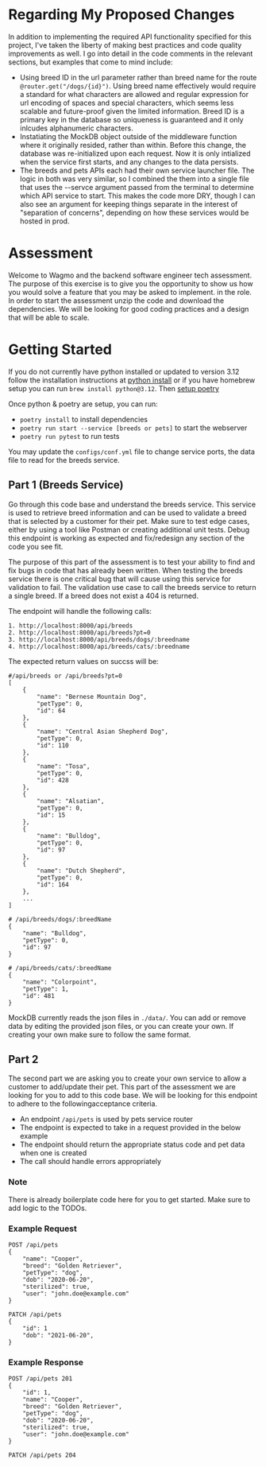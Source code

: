 # Regarding My Proposed Changes

In addition to implementing the required API functionality specified for this project, I've taken the liberty of making best practices and code quality improvements as well. I go into detail in the code comments in the relevant sections, but examples that come to mind include:

- Using breed ID in the url parameter rather than breed name for the route `@router.get("/dogs/{id}")`. Using breed name effectively would require a standard for what characters are allowed and regular expression for url encoding of spaces and special characters, which seems less scalable and future-proof given the limited information. Breed ID is a primary key in the database so uniqueness is guaranteed and it only inlcudes alphanumeric characters.
- Instatiating the MockDB object outside of the middleware function where it originally resided, rather than within. Before this change, the database was re-initialized upon each request. Now it is only intialized when the service first starts, and any changes to the data persists.
- The breeds and pets APIs each had their own service launcher file. The logic in both was very similar, so I combined the them into a single file that uses the --servce argument passed from the terminal to determine which API service to start. This makes the code more DRY, though I can also see an argument for keeping things separate in the interest of "separation of concerns", depending on how these services would be hosted in prod.

# Assessment

Welcome to Wagmo and the backend software engineer tech assessment. The purpose of this exercise is
to give you the opportunity to show us how you would solve a feature that you may be asked to implement.
in the role. In order to start the assessment unzip the code and download the dependencies. We will be
looking for good coding practices and a design that will be able to scale.

# Getting Started

If you do not currently have python installed or updated to version 3.12 follow the installation
instructions at [python install](https://www.python.org/downloads/release/python-3123/) or if you have homebrew setup you can run `brew install python@3.12`. Then [setup poetry](https://python-poetry.org/docs/)

Once python & poetry are setup, you can run:

- `poetry install` to install dependencies
- `poetry run start --service [breeds or pets]` to start the webserver
- `poetry run pytest` to run tests

You may update the `configs/conf.yml` file to change service ports, the data
file to read for the breeds service.

## Part 1 (Breeds Service)

Go through this code base and understand the breeds service. This service is used to retrieve breed
information and can be used to validate a breed that is selected by a customer for their pet. Make
sure to test edge cases, either by using a tool like Postman or creating additional unit tests.
Debug this endpoint is working as expected and fix/redesign any section of the code you see fit.

The purpose of this part of the assessment is to test your ability to find and fix bugs in code that
has already been written. When testing the breeds service there is one critical bug that will cause using
this service for validation to fail. The validation use case to call the breeds service to return a single breed.
If a breed does not exist a 404 is returned.

The endpoint will handle the following calls:

```
1. http://localhost:8000/api/breeds
2. http://localhost:8000/api/breeds?pt=0
3. http://localhost:8000/api/breeds/dogs/:breedname
4. http://localhost:8000/api/breeds/cats/:breedname
```

The expected return values on succss will be:

```
#/api/breeds or /api/breeds?pt=0
[
    {
        "name": "Bernese Mountain Dog",
        "petType": 0,
        "id": 64
    },
    {
        "name": "Central Asian Shepherd Dog",
        "petType": 0,
        "id": 110
    },
    {
        "name": "Tosa",
        "petType": 0,
        "id": 428
    },
    {
        "name": "Alsatian",
        "petType": 0,
        "id": 15
    },
    {
        "name": "Bulldog",
        "petType": 0,
        "id": 97
    },
    {
        "name": "Dutch Shepherd",
        "petType": 0,
        "id": 164
    },
    ...
]

# /api/breeds/dogs/:breedName
{
    "name": "Bulldog",
    "petType": 0,
    "id": 97
}

# /api/breeds/cats/:breedName
{
    "name": "Colorpoint",
    "petType": 1,
    "id": 481
}
```

MockDB currently reads the json files in `./data/`. You can add or remove data by editing the provided json files, or you can create your own. If creating your own make sure to follow the same format.

## Part 2

The second part we are asking you to create your own service to allow a customer to add/update
their pet. This part of the assessment we are looking for you to add to this code base. We will be
looking for this endpoint to adhere to the followingacceptance criteria.

- An endpoint `/api/pets` is used by pets service router
- The endpoint is expected to take in a request provided in the below example
- The endpoint should return the appropriate status code and pet data when one is created
- The call should handle errors appropriately

### Note

There is already boilerplate code here for you to get started. Make sure to add logic to the TODOs.

### Example Request

```
POST /api/pets
{
    "name": "Cooper",
    "breed": "Golden Retriever",
    "petType": "dog",
    "dob": "2020-06-20",
    "sterilized": true,
    "user": "john.doe@example.com"
}

PATCH /api/pets
{
    "id": 1
    "dob": "2021-06-20",
}
```

### Example Response

```
POST /api/pets 201
{
    "id": 1,
    "name": "Cooper",
    "breed": "Golden Retriever",
    "petType": "dog",
    "dob": "2020-06-20",
    "sterilized": true,
    "user": "john.doe@example.com"
}

PATCH /api/pets 204
```
